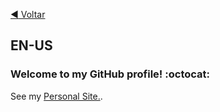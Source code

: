 [:arrow_backward: Voltar](https://github.com/monambike)

## EN-US

### Welcome to my GitHub profile! :octocat:

See my [Personal Site.](https://monambike.github.io).
